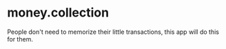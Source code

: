 # money.collection
People don't need to memorize their little transactions, this app will do this for them.
